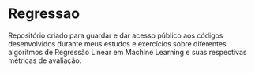 # Regressao

Repositório criado para guardar e dar acesso público aos códigos desenvolvidos durante meus estudos e exercícios sobre diferentes algoritmos de Regressão Linear em Machine Learning e suas respectivas métricas de avaliação.
